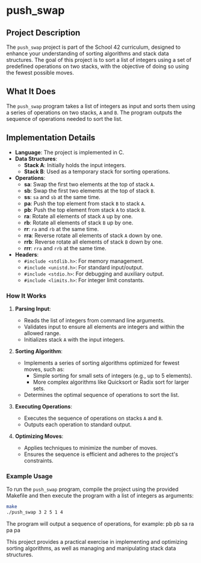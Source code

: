 # push_swap

## Project Description

The `push_swap` project is part of the School 42 curriculum, designed to enhance your understanding of sorting algorithms and stack data structures. The goal of this project is to sort a list of integers using a set of predefined operations on two stacks, with the objective of doing so using the fewest possible moves.

## What It Does

The `push_swap` program takes a list of integers as input and sorts them using a series of operations on two stacks, `A` and `B`. The program outputs the sequence of operations needed to sort the list.

## Implementation Details

- **Language**: The project is implemented in C.
- **Data Structures**:
  - **Stack A**: Initially holds the input integers.
  - **Stack B**: Used as a temporary stack for sorting operations.
- **Operations**:
  - **sa**: Swap the first two elements at the top of stack `A`.
  - **sb**: Swap the first two elements at the top of stack `B`.
  - **ss**: `sa` and `sb` at the same time.
  - **pa**: Push the top element from stack `B` to stack `A`.
  - **pb**: Push the top element from stack `A` to stack `B`.
  - **ra**: Rotate all elements of stack `A` up by one.
  - **rb**: Rotate all elements of stack `B` up by one.
  - **rr**: `ra` and `rb` at the same time.
  - **rra**: Reverse rotate all elements of stack `A` down by one.
  - **rrb**: Reverse rotate all elements of stack `B` down by one.
  - **rrr**: `rra` and `rrb` at the same time.
- **Headers**:
  - `#include <stdlib.h>`: For memory management.
  - `#include <unistd.h>`: For standard input/output.
  - `#include <stdio.h>`: For debugging and auxiliary output.
  - `#include <limits.h>`: For integer limit constants.

### How It Works

1. **Parsing Input**:
   - Reads the list of integers from command line arguments.
   - Validates input to ensure all elements are integers and within the allowed range.
   - Initializes stack `A` with the input integers.

2. **Sorting Algorithm**:
   - Implements a series of sorting algorithms optimized for fewest moves, such as:
     - Simple sorting for small sets of integers (e.g., up to 5 elements).
     - More complex algorithms like Quicksort or Radix sort for larger sets.
   - Determines the optimal sequence of operations to sort the list.

3. **Executing Operations**:
   - Executes the sequence of operations on stacks `A` and `B`.
   - Outputs each operation to standard output.

4. **Optimizing Moves**:
   - Applies techniques to minimize the number of moves.
   - Ensures the sequence is efficient and adheres to the project's constraints.

### Example Usage


To run the `push_swap` program, compile the project using the provided Makefile and then execute the program with a list of integers as arguments:

```sh
make
./push_swap 3 2 5 1 4
```

The program will output a sequence of operations, for example:
pb
pb
sa
ra
pa
pa

This project provides a practical exercise in implementing and optimizing sorting algorithms, as well as managing and manipulating stack data structures.
